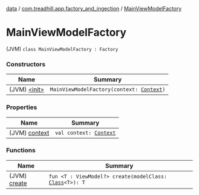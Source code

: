 [data](../../index.md) / [com.treadhill.app.factory_and_ingection](../index.md) / [MainViewModelFactory](./index.md)

# MainViewModelFactory

(JVM) `class MainViewModelFactory : Factory`

### Constructors

| Name | Summary |
|---|---|
| (JVM) [&lt;init&gt;](-init-.md) | `MainViewModelFactory(context: `[`Context`](https://developer.android.com/reference/android/content/Context.html)`)` |

### Properties

| Name | Summary |
|---|---|
| (JVM) [context](context.md) | `val context: `[`Context`](https://developer.android.com/reference/android/content/Context.html) |

### Functions

| Name | Summary |
|---|---|
| (JVM) [create](create.md) | `fun <T : ViewModel?> create(modelClass: `[`Class`](https://docs.oracle.com/javase/8/docs/api/java/lang/Class.html)`<T>): T` |
